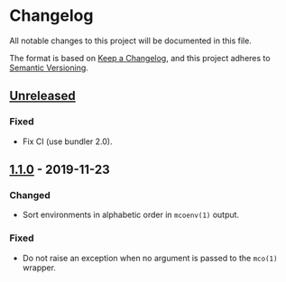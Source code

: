 # Changelog
All notable changes to this project will be documented in this file.

The format is based on [Keep a Changelog](https://keepachangelog.com/en/1.0.0/),
and this project adheres to [Semantic Versioning](https://semver.org/spec/v2.0.0.html).

## [Unreleased]
### Fixed

- Fix CI (use bundler 2.0).

## [1.1.0] - 2019-11-23
### Changed

- Sort environments in alphabetic order in `mcoenv(1)` output.

### Fixed

- Do not raise an exception when no argument is passed to the `mco(1)` wrapper.

[Unreleased]: https://github.com/smortex/mco_env/compare/v1.1.0...HEAD
[1.1.0]: https://github.com/smortex/mco_env/compare/v1.0.0...v1.1.0
